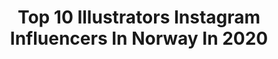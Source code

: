 ---
title: Top 10 Illustrators Instagram Influencers In Norway In 2020
description: >-
  Find top illustrators Instagram influencers in Norway in 2020. Most popular hashtags: #illustration #instaart #artwork #art.
platform: Instagram
profiles:
  - username: "minaxieart"
    fullname: >-
      Minaxie
    location: "Norway"
    followers: 19608
    engagement: 1340
    commentsToLikes: 0.032783
    avatar: "https://scontent-amt2-1.cdninstagram.com/v/t51.2885-19/s320x320/90662957_2854245928028582_4774082593064747008_n.jpg?_nc_ht=scontent-amt2-1.cdninstagram.com&_nc_ohc=dR3YhDlC_-UAX8Ja_oz&oh=c29aadbc3b34734c8e727cd270d3b5d4&oe=5EBAF347"
    verified: false
    hashtags: "#artwork, #featuremeartt, #loveforqinni, #mobilestudiopro13"
  - username: "michy.mikolai"
    fullname: >-
      Michy Mikolai
    location: "Norway"
    followers: 8534
    engagement: 702
    commentsToLikes: 0.022743
    avatar: "https://scontent-lga3-1.cdninstagram.com/v/t51.2885-19/s320x320/87418248_223578322022124_6648609795114795008_n.jpg?_nc_ht=scontent-lga3-1.cdninstagram.com&_nc_ohc=NbJIsXU_q-0AX9SQqHt&oh=d2d03fbe425a0080f510149d47cb5e07&oe=5EA4AEE4"
    verified: false
    hashtags: "#picturresque, #picturresqueregina, #pokemonswordshield, #stevenuniverselapis"
  - username: "akvarell_design"
    fullname: >-
      Kateryna Savchenko
    location: "Norway"
    followers: 36950
    engagement: 426
    commentsToLikes: 0.023044
    avatar: "https://scontent-ams4-1.cdninstagram.com/v/t51.2885-19/s320x320/12080537_100115150391305_259094136_a.jpg?_nc_ht=scontent-ams4-1.cdninstagram.com&_nc_ohc=BpyN21KYmYIAX_m_a7d&oh=ef66e06bf2cd7c584c7dc47f2909a384&oe=5E80577F"
    verified: false
    hashtags: "#visuelt, #visueltkonkurransen, #sketch, #homeoffice"
  - username: "heliheart"
    fullname: >-
      Heli Peach 🇳🇴 (comic artist)
    location: "Norway"
    followers: 12180
    engagement: 1036
    commentsToLikes: 0.024468
    avatar: "https://scontent-nrt1-1.cdninstagram.com/v/t51.2885-19/s320x320/53226578_2185016161827727_3751520028860612608_n.jpg?_nc_ht=scontent-nrt1-1.cdninstagram.com&_nc_ohc=MpcQ9coweWgAX9dwK7C&oh=fe1c6865d016d1bc9ac3b2c9a6cc167b&oe=5EB345FA"
    verified: false
    hashtags: "#fanart, #healipeach, #norsk, #lordoftherings"
  - username: "kristinaskland"
    fullname: >-
      Kristin Askland
    location: "Norway"
    followers: 44097
    engagement: 492
    commentsToLikes: 0.014801
    avatar: "https://scontent-ams4-1.cdninstagram.com/v/t51.2885-19/s320x320/72547786_2704089856307713_5884703256831066112_n.jpg?_nc_ht=scontent-ams4-1.cdninstagram.com&_nc_ohc=04AhuRgXcrEAX9LH83x&oh=d3af244cd8430da4d94ab143b341040e&oe=5EB6A74F"
    verified: false
    hashtags: ""
  - username: "bjornlie"
    fullname: >-
      bjornlie
    location: "Norway"
    followers: 6081
    engagement: 583
    commentsToLikes: 0.026848
    avatar: "https://scontent-lhr8-1.cdninstagram.com/v/t51.2885-19/s320x320/28766374_1834290740205162_8884146075183611904_n.jpg?_nc_ht=scontent-lhr8-1.cdninstagram.com&_nc_ohc=yGoK6fy2FacAX9t08iQ&oh=08c3909403058d26a5958723670f2a01&oe=5E891E2C"
    verified: false
    hashtags: ""
  - username: "lisaaisato"
    fullname: >-
      Lisa Aisato
    location: "Norway"
    followers: 101684
    engagement: 1105
    commentsToLikes: 0.018640
    avatar: "https://scontent-ams4-1.cdninstagram.com/v/t51.2885-19/s320x320/72549396_2955160527832413_1117271175811039232_n.jpg?_nc_ht=scontent-ams4-1.cdninstagram.com&_nc_ohc=CnLi6SWSv4wAX_YPCJH&oh=8a87e1cb5f536a77d7b1c3808a09d47a&oe=5EB3C9BE"
    verified: true
    hashtags: "#farsdag, #dieschneeschwester, #lahermanadenieve, #tilungdommen"
  - username: "bygundersons"
    fullname: >-
      GUNDERSONS™
    location: "Norway"
    followers: 15570
    engagement: 225
    commentsToLikes: 0.021568
    avatar: "https://scontent-ams4-1.cdninstagram.com/v/t51.2885-19/s320x320/53629011_2014654158643093_599908052514111488_n.jpg?_nc_ht=scontent-ams4-1.cdninstagram.com&_nc_ohc=fi-JGyDLzDQAX-yf0JI&oh=f24d4500af06297979b33d07f5065a12&oe=5EB133BE"
    verified: false
    hashtags: "#vector, #womansday, #internationalwomensday, #lofoten"
---